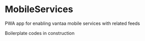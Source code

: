 # MobileServices
PWA app for enabling vantaa mobile services with related feeds

Boilerplate codes in construction
